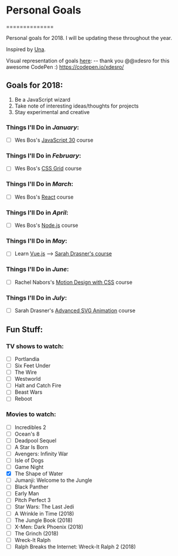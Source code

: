 # Personal Goals
==============

Personal goals for 2018. I will be updating these throughout the year.

Inspired by [Una](https://github.com/una/personal-goals).

Visual representation of goals [here](https://codepen.io/jaymierosen/pen/aEJzBb):  -- thank you @@xdesro for this awesome CodePen :) https://codepen.io/xdesro/

## Goals for 2018:
1. Be a JavaScript wizard
2. Take note of interesting ideas/thoughts for projects
3. Stay experimental and creative

### Things I'll Do in *January*:

- [ ] Wes Bos's [JavaScript 30](https://javascript30.com/) course

### Things I'll Do in *February*:

- [ ] Wes Bos's [CSS Grid](https://cssgrid.io/) course

### Things I'll Do in *March*:

- [ ] Wes Bos's [React](https://reactforbeginners.com/) course

### Things I'll Do in *April*:

- [ ] Wes Bos's [Node.js](https://learnnode.com/) course

### Things I'll Do in *May*:

- [ ] Learn [Vue.js](https://vuejs.org/) --> [Sarah Drasner's course](https://github.com/sdras/intro-to-vue)

### Things I'll Do in *June*:

- [ ] Rachel Nabors's [Motion Design with CSS](https://www.lynda.com/CSS-tutorials/Motion-Design-CSS/604273-2.html) course

### Things I'll Do in *July*:

- [ ] Sarah Drasner's [Advanced SVG Animation](https://www.lynda.com/Web-Development-tutorials/Advanced-SVG-Animation/604272-2.html) course

## Fun Stuff:

### TV shows to watch:

- [ ] Portlandia
- [ ] Six Feet Under
- [ ] The Wire
- [ ] Westworld
- [ ] Halt and Catch Fire
- [ ] Beast Wars
- [ ] Reboot

### Movies to watch:

- [ ] Incredibles 2
- [ ] Ocean's 8
- [ ] Deadpool Sequel
- [ ] A Star Is Born
- [ ] Avengers: Infinity War
- [ ] Isle of Dogs
- [ ] Game Night
- [x] The Shape of Water
- [ ] Jumanji: Welcome to the Jungle
- [ ] Black Panther
- [ ] Early Man
- [ ] Pitch Perfect 3
- [ ] Star Wars: The Last Jedi
- [ ] A Wrinkle in Time (2018)
- [ ] The Jungle Book (2018)
- [ ] X-Men: Dark Phoenix (2018)
- [ ] The Grinch (2018)
- [ ] Wreck-It Ralph
- [ ] Ralph Breaks the Internet: Wreck-It Ralph 2 (2018)
